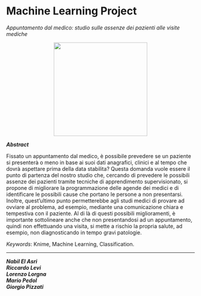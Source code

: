 # Machine Learning Project 
*Appuntamento dal medico: studio sulle assenze dei pazienti alle visite mediche*

<p align="center">
  <img width="250" height="250" src="https://assets-global.website-files.com/5dbaff870775d463028fd16a/5dea3c4332586a461f4fbd42_imageedit_5_5331037711.jpg">
</p>

_**Abstract**_

Fissato un appuntamento dal medico, è possibile prevedere se un paziente si presenterà o meno in base ai suoi dati anagrafici, clinici e al tempo che dovrà 
aspettare prima della data stabilita? Questa domanda vuole essere il punto di partenza del nostro studio che, cercando di prevedere le possibili assenze dei 
pazienti tramite tecniche di apprendimento supervisionato, si propone di migliorare la programmazione delle agende dei medici e di identificare le possibili 
cause che portano le persone a non presentarsi. Inoltre, quest’ultimo punto permetterebbe agli studi medici di provare ad ovviare al problema, ad esempio, 
mediante una comunicazione chiara e tempestiva con il paziente. Al di là di questi possibili miglioramenti, è importante sottolineare anche che non presentandosi 
ad un appuntamento, quindi non effettuando una visita, si mette a rischio la propria salute, ad esempio, non diagnosticando in tempo gravi patologie.

*Keywords*: Knime, Machine Learning, Classification.

***

_**Nabil El Asri**_ <br />
_**Riccardo Levi**_ <br />
_**Lorenzo Lorgna**_ <br />
_**Mario Pedol**_ <br />
_**Giorgio Pizzati**_ 
